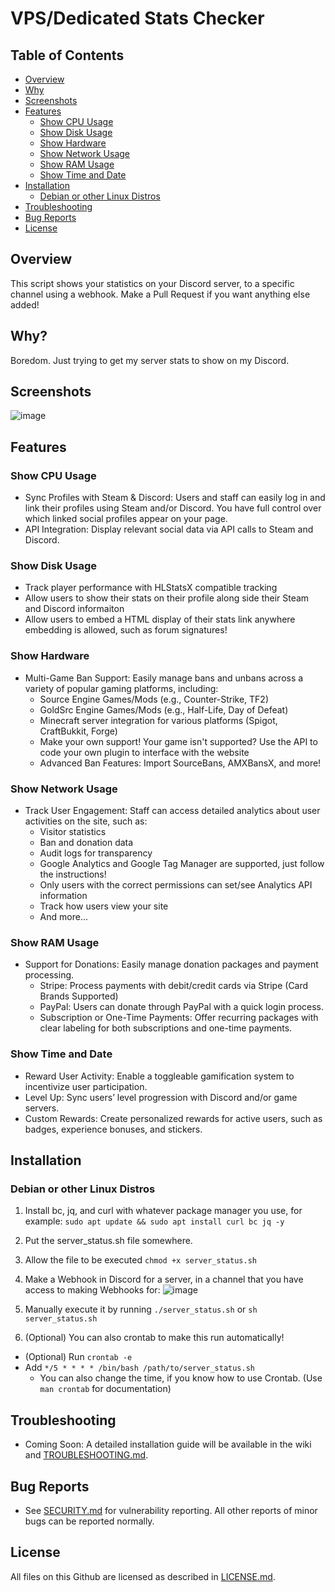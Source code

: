 # VPS/Dedicated Stats Checker

## Table of Contents
- [Overview](README.md#Overview)
- [Why](README.md#Why)
- [Screenshots](README.md#Screenshots)
- [Features](README.md#Features)
  - [Show CPU Usage](README.md#Show-CPU-Usage)
  - [Show Disk Usage](README.md#Show-Disk-Usage)
  - [Show Hardware](README.md#Show-Hardware)
  - [Show Network Usage](README.md#Show-Network-Usage)
  - [Show RAM Usage](README.md#Show-RAM-Usage)
  - [Show Time and Date](README.md#Show-Time-and-Date)
- [Installation](README.md#Installation)
  - [Debian or other Linux Distros](README.md#Debian-or-other-Linux-Distros)
- [Troubleshooting](README.md#ITroubleshooting)
- [Bug Reports](README.md#Bug-Reports)
- [License](README.md#License)

## Overview

This script shows your statistics on your Discord server, to a specific channel using a webhook. Make a Pull Request if you want anything else added!

## Why?

Boredom. Just trying to get my server stats to show on my Discord.

## Screenshots
![image](https://github.com/user-attachments/assets/f369709b-53ef-4cb5-87e2-2e7c204a113c)

## Features

### Show CPU Usage

- Sync Profiles with Steam & Discord: Users and staff can easily log in and link their profiles using Steam and/or Discord. You have full control over which linked social profiles appear on your page.
- API Integration: Display relevant social data via API calls to Steam and Discord.

### Show Disk Usage

- Track player performance with HLStatsX compatible tracking
- Allow users to show their stats on their profile along side their Steam and Discord informaiton
- Allow users to embed a HTML display of their stats link anywhere embedding is allowed, such as forum signatures!

### Show Hardware

- Multi-Game Ban Support: Easily manage bans and unbans across a variety of popular gaming platforms, including:
  - Source Engine Games/Mods (e.g., Counter-Strike, TF2)
  - GoldSrc Engine Games/Mods (e.g., Half-Life, Day of Defeat)
  - Minecraft server integration for various platforms (Spigot, CraftBukkit, Forge)
  - Make your own support! Your game isn't supported? Use the API to code your own plugin to interface with the website
  - Advanced Ban Features: Import SourceBans, AMXBansX, and more!

### Show Network Usage

- Track User Engagement: Staff can access detailed analytics about user activities on the site, such as:
  - Visitor statistics
  - Ban and donation data
  - Audit logs for transparency
  - Google Analytics and Google Tag Manager are supported, just follow the instructions!
  - Only users with the correct permissions can set/see Analytics API information
  - Track how users view your site
  - And more…

### Show RAM Usage

- Support for Donations: Easily manage donation packages and payment processing.
  - Stripe: Process payments with debit/credit cards via Stripe (Card Brands Supported)
  - PayPal: Users can donate through PayPal with a quick login process.
  - Subscription or One-Time Payments: Offer recurring packages with clear labeling for both subscriptions and one-time payments.

### Show Time and Date

- Reward User Activity: Enable a toggleable gamification system to incentivize user participation.
- Level Up: Sync users’ level progression with Discord and/or game servers.
- Custom Rewards: Create personalized rewards for active users, such as badges, experience bonuses, and stickers.

## Installation

### Debian or other Linux Distros
1. Install bc, jq, and curl with whatever package manager you use, for example: `sudo apt update && sudo apt install curl bc jq -y`
2. Put the server_status.sh file somewhere.
3. Allow the file to be executed `chmod +x server_status.sh`
4. Make a Webhook in Discord for a server, in a channel that you have access to making Webhooks for: ![image](https://github.com/user-attachments/assets/10f2cfd3-84d0-4867-b0f8-27104dd62610)

5. Manually execute it by running `./server_status.sh` or `sh server_status.sh`
6. (Optional) You can also crontab to make this run automatically!
  - (Optional) Run `crontab -e`
  - Add `*/5 * * * * /bin/bash /path/to/server_status.sh`
    - You can also change the time, if you know how to use Crontab. (Use `man crontab` for documentation)

## Troubleshooting

- Coming Soon: A detailed installation guide will be available in the wiki and [TROUBLESHOOTING.md](TROUBLESHOOTING.md).

## Bug Reports

- See [SECURITY.md](SECURITY.md) for vulnerability reporting. All other reports of minor bugs can be reported normally.

## License

All files on this Github are licensed as described in [LICENSE.md](LICENSE.md).
